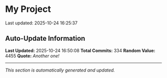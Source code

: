 # My Project


Last updated: 2025-10-24 16:25:37














































































































































































































































































































































## Auto-Update Information

**Last Updated:** 2025-10-24 16:50:08
**Total Commits:** 334
**Random Value:** 4455
**Quote:** _Another one!_

---
_This section is automatically generated and updated._